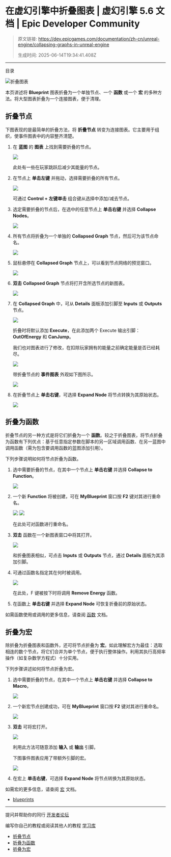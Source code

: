 # 在虚幻引擎中折叠图表 | 虚幻引擎 5.6 文档 | Epic Developer Community

> 原文链接: https://dev.epicgames.com/documentation/zh-cn/unreal-engine/collapsing-graphs-in-unreal-engine
> 
> 生成时间: 2025-06-14T19:34:41.408Z

---

目录

![折叠图表](https://dev.epicgames.com/community/api/documentation/image/3842a5e7-0c4d-426c-b50c-827549b76aba?resizing_type=fill&width=1920&height=335)

本页讲述将 **Blueprint** 图表折叠为一个单独节点、一个 **函数** 或一个 **宏** 的多种方法。将大型图表折叠为一个连接图表，便于清理。

## 折叠节点

下图表现的是最简单的折叠方法，将 **折叠节点** 转变为连接图表。它主要用于组织，使事件图表中的内容整齐清楚。

1.  在 **蓝图** 的 **图表** 上找到需要折叠的节点。
    
    ![](https://d1iv7db44yhgxn.cloudfront.net/documentation/images/7e7e3a91-756a-47a6-8563-ce9289b8bbe4/collapse1.png)
    
    此处有一些在玩家跳跃后减少其能量的节点。
    
2.  在节点上 **单击左键** 并拖动，选择需要折叠的所有节点。
    
    ![](https://d1iv7db44yhgxn.cloudfront.net/documentation/images/16edf31d-d959-40ba-b962-0f25b3badd44/collapse2.png)
    
    可通过 **Control + 左键单击** 组合键从选择中添加/减去节点。
    
3.  选定需要折叠的节点后，在选中的任意节点上 **单击右键** 并选择 **Collapse Nodes**。
    
    ![](https://d1iv7db44yhgxn.cloudfront.net/documentation/images/69c3912b-0dc4-437d-90fe-91a7a7191f07/collapse3.png)
4.  所有节点将折叠为一个单独的 **Collapsed Graph** 节点，然后可为该节点命名。
    
    ![](https://d1iv7db44yhgxn.cloudfront.net/documentation/images/839fcd5f-5429-4c55-acf4-2017d673f1a4/collapse4.png)
5.  鼠标悬停在 **Collapsed Graph** 节点上，可以看到节点网络的预览窗口。
    
    ![](https://d1iv7db44yhgxn.cloudfront.net/documentation/images/219348b4-a663-4f15-9ef6-9e77d0a2481d/collapse5.png)
6.  **双击** **Collapsed Graph** 节点将打开含所选节点的新图表。
    
    ![](https://d1iv7db44yhgxn.cloudfront.net/documentation/images/f4a31ae2-c4de-4fe1-962c-26cbc75d5253/collapse6.png)
7.  在 **Collapsed Graph** 中，可从 **Details** 面板添加引脚至 **Inputs** 或 **Outputs** 节点。
    
    ![](https://d1iv7db44yhgxn.cloudfront.net/documentation/images/a55c8af1-b2ac-497c-8cd8-3ebff428792c/collapse10.png)
    
    折叠时将默认添加 **Execute**，在此添加两个 Execute 输出引脚：**OutOfEnergy** 和 **CanJump**。
    
    我们也对图表进行了修改，在扣除玩家拥有的能量之前确定能量是否已经耗尽。
    
    ![](https://d1iv7db44yhgxn.cloudfront.net/documentation/images/530c8719-cef3-4f61-bc38-a1b728d03e1d/collapse8.png)
    
    带折叠节点的 **事件图表** 外观如下图所示。
    
    ![](https://d1iv7db44yhgxn.cloudfront.net/documentation/images/ae4f08e3-922c-43b4-902c-460e21b95aa6/collapse9.png)
8.  在折叠节点上 **单击右键**，可选择 **Expand Node** 将节点转换为其原始状态。
    
    ![](https://d1iv7db44yhgxn.cloudfront.net/documentation/images/234a0201-247f-41e0-a6b9-5cbaf751e041/collapse7.png)

## 折叠为函数

折叠节点的另一种方式是将它们折叠为一个 **函数**。较之于折叠图表，将节点折叠为函数有下列优点：基于任意指定参数在脚本的另一区域调用函数、在另一蓝图中调用函数（需为包含要调用函数的蓝图添加引用）。

下列步骤说明如何将节点折叠为函数。

1.  选中需要折叠的节点，在其中一个节点上 **单击右键** 并选择 **Collapse to Function**。
    
    ![](https://d1iv7db44yhgxn.cloudfront.net/documentation/images/843e027c-4f49-42c1-999b-55aead96a06f/collapsefunction1.png)
2.  一个新 **Function** 将被创建，可在 **MyBlueprint** 窗口按 **F2** 键对其进行重命名。
    
    ![](https://d1iv7db44yhgxn.cloudfront.net/documentation/images/c406dfcf-5062-4ef6-acb1-d565755939c8/collapsefunction2.png) ![](https://d1iv7db44yhgxn.cloudfront.net/documentation/images/45c4a6ea-545b-4268-ba08-6624b950535e/collapsefunction3.png)
    
    在此处可对函数进行重命名。
    
3.  **双击** 函数在一个新图表窗口中将其打开。
    
    ![](https://d1iv7db44yhgxn.cloudfront.net/documentation/images/d30ea821-e89b-4566-8888-fd0c9e2bc30a/collapsefunction4.png)
    
    和折叠图表相似，可点击 **Inputs** 或 **Outputs** 节点，通过 **Details** 面板为其添加引脚。
    
4.  可通过函数名指定其在何时被调用。
    
    ![](https://d1iv7db44yhgxn.cloudfront.net/documentation/images/2e434811-dd34-47ee-9f64-8b2ad316eda5/collapsefunction5.png)
    
    在此处，F 键被按下时将调用 **Remove Energy** 函数。
    
5.  在函数上 **单击右键** 并选择 **Expand Node** 可恢复折叠前的原始状态。
    

如需函数使用或调用的更多信息，请查阅 [函数](/documentation/zh-cn/unreal-engine/functions-in-unreal-engine) 文档。

## 折叠为宏

除折叠为折叠图表和函数外，还可将节点折叠为 **宏**。如此理解宏方为最佳：选取相连的数个节点，将它们合并为单个节点，便于执行整体操作。利用其执行高频率操作（如复杂数学方程式）十分实用。

下列步骤讲述如何将节点折叠为宏。

1.  选中需要折叠的节点，在其中一个节点上 **单击右键** 并选择 **Collapse to Macro**。
    
    ![](https://d1iv7db44yhgxn.cloudfront.net/documentation/images/41b2eeac-d6c7-4d95-8eab-3ee0410c9b3f/collapsemacro1.png)
2.  一个新宏节点创建成功，可在 **MyBlueprint** 窗口按 **F2** 键对其进行重命名。
    
    ![](https://d1iv7db44yhgxn.cloudfront.net/documentation/images/54db786b-3cb0-4351-bbda-c4e9459e7aed/collapsemacro2.png)
3.  **双击** 可将宏打开。
    
    ![](https://d1iv7db44yhgxn.cloudfront.net/documentation/images/8f276b5d-abf2-4834-9790-9b7db23559fd/collapsemacro4.png)
    
    利用此方法可随意添加 **输入** 或 **输出** 引脚。
    
    下图事件图表应用了带额外引脚的宏。
    
    ![](https://d1iv7db44yhgxn.cloudfront.net/documentation/images/a6a8599b-a166-4fd9-9d08-2259b46a5ff9/collapsemacro5.png)
4.  在宏上 **单击右键**，可选择 **Expand Node** 将节点转换为其原始状态。
    

如需宏的更多信息，请查阅 [宏](/documentation/zh-cn/unreal-engine/macros-in-unreal-engine) 文档。

-   [blueprints](https://dev.epicgames.com/community/search?query=blueprints)

* * *

提问并帮助你的同行 [开发者论坛](https://forums.unrealengine.com/categories?tag=unreal-engine)

编写你自己的教程或阅读其他人的教程 [学习库](https://dev.epicgames.com/community/unreal-engine/learning)

-   [折叠节点](/documentation/zh-cn/unreal-engine/collapsing-graphs-in-unreal-engine#%E6%8A%98%E5%8F%A0%E8%8A%82%E7%82%B9)
-   [折叠为函数](/documentation/zh-cn/unreal-engine/collapsing-graphs-in-unreal-engine#%E6%8A%98%E5%8F%A0%E4%B8%BA%E5%87%BD%E6%95%B0)
-   [折叠为宏](/documentation/zh-cn/unreal-engine/collapsing-graphs-in-unreal-engine#%E6%8A%98%E5%8F%A0%E4%B8%BA%E5%AE%8F)